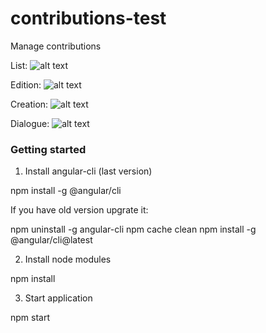 # contributions-test
Manage contributions


List:
![alt text](https://github.com/BuguiBuguistica/contributions-test/tree/master/src/assets/images/dialogue.png "List")

Edition:
![alt text](https://github.com/BuguiBuguistica/contributions-test/tree/master/src/assets/images/edition_contribution.png "Edition")

Creation:
![alt text](https://github.com/BuguiBuguistica/contributions-test/tree/master/src/assets/images/create_contribution.png "Creation")

Dialogue:
![alt text](https://github.com/BuguiBuguistica/contributions-test/tree/master/src/assets/images/dialogue.png "Dialogue")

### Getting started

1. Install angular-cli (last version)

npm install -g @angular/cli

If you have old version upgrate it:

npm uninstall -g angular-cli
npm cache clean
npm install -g @angular/cli@latest

2. Install node modules

npm install

3. Start application

npm start
